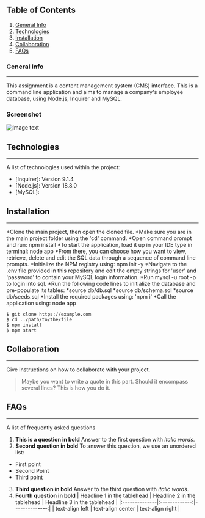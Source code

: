 ## Table of Contents
1. [General Info](#general-info)
2. [Technologies](#technologies)
3. [Installation](#installation)
4. [Collaboration](#collaboration)
5. [FAQs](#faqs)
### General Info
***
This assignment is a content management system (CMS) interface. This is a command line application and aims to manage a company's employee database, using Node.js, Inquirer and MySQL.
### Screenshot
![Image text](https://www.united-internet.de/fileadmin/user_upload/Brands/Downloads/Logo_IONOS_by.jpg)
## Technologies
***
A list of technologies used within the project:
* [Inquirer]: Version 9.1.4
* [Node.js]: Version 18.8.0
* [MySQL]:
## Installation
***
*Clone the main project, then open the cloned file.
*Make sure you are in the main project folder using the 'cd' command.
*Open command prompt and run: npm install
*To start the application, load it up in your IDE type in terminal: node app
*From there, you can choose how you want to view, retrieve, delete and edit the SQL data through a sequence of command line prompts.
*Initialize the NPM registry using: npm init -y
*Navigate to the .env file provided in this repository and edit the empty strings for 'user' and 'password' to contain your MySQL login information.
*Run mysql -u root -p to login into sql.
*Run the following code lines to initialize the database and pre-populate its tables:
*source db/db.sql
*source db/schema.sql
*source db/seeds.sql
*Install the required packages using: 'npm i'
*Call the application using: node app
```
$ git clone https://example.com
$ cd ../path/to/the/file
$ npm install
$ npm start
```
## Collaboration
***
Give instructions on how to collaborate with your project.
> Maybe you want to write a quote in this part. 
> Should it encompass several lines?
> This is how you do it.
## FAQs
***
A list of frequently asked questions
1. **This is a question in bold**
Answer to the first question with _italic words_. 
2. __Second question in bold__ 
To answer this question, we use an unordered list:
* First point
* Second Point
* Third point
3. **Third question in bold**
Answer to the third question with *italic words*.
4. **Fourth question in bold**
| Headline 1 in the tablehead | Headline 2 in the tablehead | Headline 3 in the tablehead |
|:--------------|:-------------:|--------------:|
| text-align left | text-align center | text-align right |
